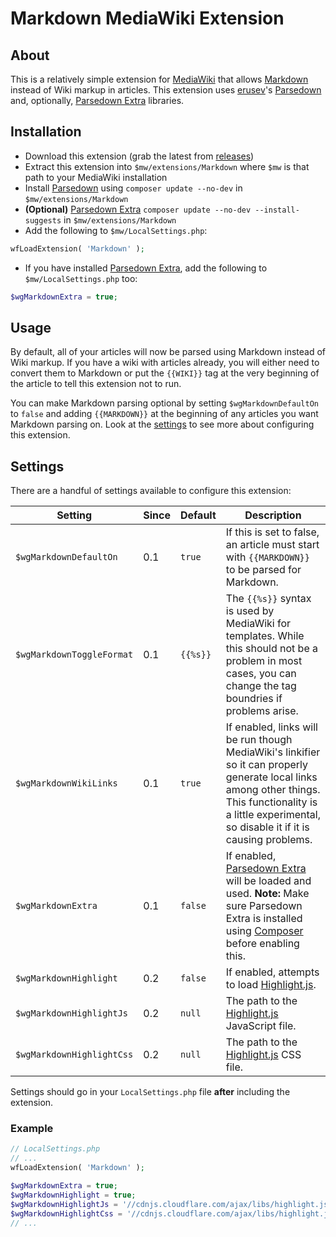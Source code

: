 # Markdown MediaWiki Extension

## About

This is a relatively simple extension for [MediaWiki] that allows [Markdown] instead of
Wiki markup in articles. This extension uses [erusev]'s [Parsedown] and, optionally,
[Parsedown Extra] libraries.

## Installation

- Download this extension (grab the latest from [releases](https://github.com/bharley/mw-markdown/releases))
- Extract this extension into `$mw/extensions/Markdown` where `$mw` is that path to your MediaWiki installation
- Install [Parsedown] using `composer update --no-dev` in `$mw/extensions/Markdown`
- **(Optional)** [Parsedown Extra] `composer update --no-dev --install-suggests` in `$mw/extensions/Markdown`
- Add the following to `$mw/LocalSettings.php`:

```php
wfLoadExtension( 'Markdown' );
```

- If you have installed [Parsedown Extra], add the following to `$mw/LocalSettings.php` too:

```php
$wgMarkdownExtra = true;
```

## Usage

By default, all of your articles will now be parsed using Markdown instead of Wiki markup. If you have a wiki with articles already, you will either need to convert them to Markdown or put the `{{WIKI}}` tag at the very beginning of the article to tell this extension not to run.

You can make Markdown parsing optional by setting `$wgMarkdownDefaultOn` to `false` and adding `{{MARKDOWN}}` at the beginning of any articles you want Markdown parsing on. Look at the [settings](#settings) to see more about configuring this extension.

## Settings

There are a handful of settings available to configure this extension:

Setting                   | Since | Default  | Description
------------------------- | ----- | -------- | -----------
`$wgMarkdownDefaultOn`    | 0.1   | `true`   | If this is set to false, an article must start with `{{MARKDOWN}}` to be parsed for Markdown.
`$wgMarkdownToggleFormat` | 0.1   | `{{%s}}` | The `{{%s}}` syntax is used by MediaWiki for templates. While this should not be a problem in most cases, you can change the tag boundries if problems arise.
`$wgMarkdownWikiLinks`    | 0.1   | `true`   | If enabled, links will be run though MediaWiki's linkifier so it can properly generate local links among other things. This functionality is a little experimental, so disable it if it is causing problems.
`$wgMarkdownExtra`        | 0.1   | `false`  | If enabled, [Parsedown Extra] will be loaded and used. **Note:** Make sure Parsedown Extra is installed using [Composer] before enabling this.
`$wgMarkdownHighlight`    | 0.2   | `false`  | If enabled, attempts to load [Highlight.js].
`$wgMarkdownHighlightJs`  | 0.2   | `null`   | The path to the [Highlight.js] JavaScript file.
`$wgMarkdownHighlightCss` | 0.2   | `null`   | The path to the [Highlight.js] CSS file.

Settings should go in your `LocalSettings.php` file **after** including the extension.

### Example

```php
// LocalSettings.php
// ...
wfLoadExtension( 'Markdown' );

$wgMarkdownExtra = true;
$wgMarkdownHighlight = true;
$wgMarkdownHighlightJs = '//cdnjs.cloudflare.com/ajax/libs/highlight.js/8.0/highlight.min.js';
$wgMarkdownHighlightCss = '//cdnjs.cloudflare.com/ajax/libs/highlight.js/8.0/styles/default.min.css';
// ...
```

[MediaWiki]: https://www.mediawiki.org
[Markdown]: http://daringfireball.net/projects/markdown/
[erusev]: https://github.com/erusev
[Parsedown]: https://github.com/erusev/parsedown
[Parsedown Extra]: https://github.com/erusev/parsedown-extra
[Highlight.js]: https://highlightjs.org/
[Composer]: https://getcomposer.org/
